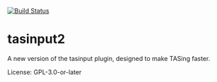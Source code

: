 [![Build Status](https://ci.appveyor.com/api/projects/status/github/not-a-seagull/tasinput2?branch=master&svg=true)](https://ci.appveyor.com/project/not-a-seagull/tasinput2/branch/master)

# tasinput2

A new version of the tasinput plugin, designed to make TASing faster.

License: GPL-3.0-or-later
